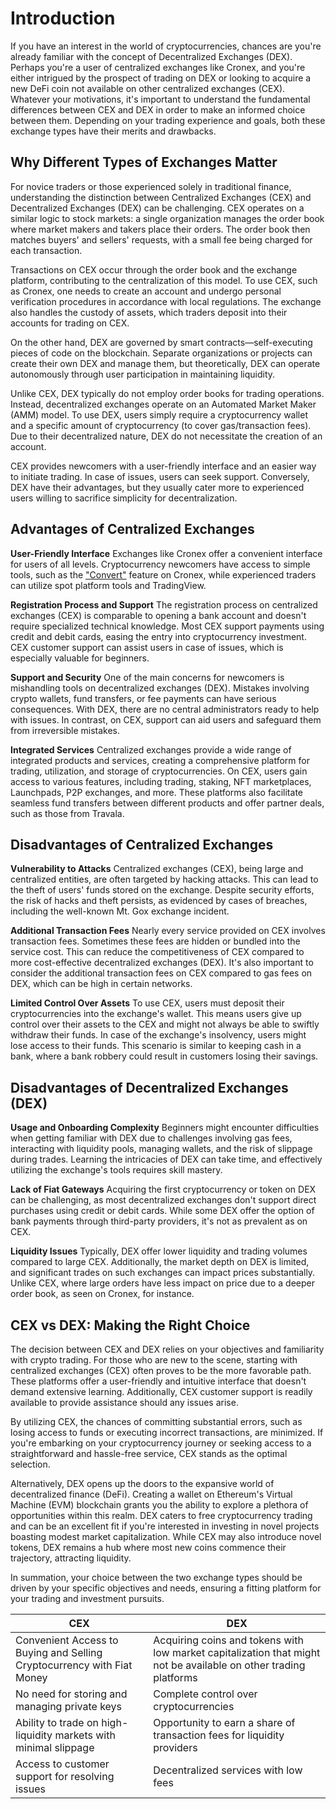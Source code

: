 # Introduction

If you have an interest in the world of cryptocurrencies, chances are you're already familiar with the concept of Decentralized Exchanges (DEX). Perhaps you're a user of centralized exchanges like Cronex, and you're either intrigued by the prospect of trading on DEX or looking to acquire a new DeFi coin not available on other centralized exchanges (CEX). Whatever your motivations, it's important to understand the fundamental differences between CEX and DEX in order to make an informed choice between them. Depending on your trading experience and goals, both these exchange types have their merits and drawbacks.
## Why Different Types of Exchanges Matter

For novice traders or those experienced solely in traditional finance, understanding the distinction between Centralized Exchanges (CEX) and Decentralized Exchanges (DEX) can be challenging. CEX operates on a similar logic to stock markets: a single organization manages the order book where market makers and takers place their orders. The order book then matches buyers' and sellers' requests, with a small fee being charged for each transaction.

Transactions on CEX occur through the order book and the exchange platform, contributing to the centralization of this model. To use CEX, such as Cronex, one needs to create an account and undergo personal verification procedures in accordance with local regulations. The exchange also handles the custody of assets, which traders deposit into their accounts for trading on CEX.

On the other hand, DEX are governed by smart contracts—self-executing pieces of code on the blockchain. Separate organizations or projects can create their own DEX and manage them, but theoretically, DEX can operate autonomously through user participation in maintaining liquidity.

Unlike CEX, DEX typically do not employ order books for trading operations. Instead, decentralized exchanges operate on an Automated Market Maker (AMM) model. To use DEX, users simply require a cryptocurrency wallet and a specific amount of cryptocurrency (to cover gas/transaction fees). Due to their decentralized nature, DEX do not necessitate the creation of an account.

CEX provides newcomers with a user-friendly interface and an easier way to initiate trading. In case of issues, users can seek support. Conversely, DEX have their advantages, but they usually cater more to experienced users willing to sacrifice simplicity for decentralization.
## Advantages of Centralized Exchanges

**User-Friendly Interface** Exchanges like Cronex offer a convenient interface for users of all levels. Cryptocurrency newcomers have access to simple tools, such as the ["Convert"](https://cronex.io/convert) feature on Cronex, while experienced traders can utilize spot platform tools and TradingView.

**Registration Process and Support** The registration process on centralized exchanges (CEX) is comparable to opening a bank account and doesn't require specialized technical knowledge. Most CEX support payments using credit and debit cards, easing the entry into cryptocurrency investment. CEX customer support can assist users in case of issues, which is especially valuable for beginners.

**Support and Security** One of the main concerns for newcomers is mishandling tools on decentralized exchanges (DEX). Mistakes involving crypto wallets, fund transfers, or fee payments can have serious consequences. With DEX, there are no central administrators ready to help with issues. In contrast, on CEX, support can aid users and safeguard them from irreversible mistakes.

**Integrated Services** Centralized exchanges provide a wide range of integrated products and services, creating a comprehensive platform for trading, utilization, and storage of cryptocurrencies. On CEX, users gain access to various features, including trading, staking, NFT marketplaces, Launchpads, P2P exchanges, and more. These platforms also facilitate seamless fund transfers between different products and offer partner deals, such as those from Travala.

## Disadvantages of Centralized Exchanges

**Vulnerability to Attacks** Centralized exchanges (CEX), being large and centralized entities, are often targeted by hacking attacks. This can lead to the theft of users' funds stored on the exchange. Despite security efforts, the risk of hacks and theft persists, as evidenced by cases of breaches, including the well-known Mt. Gox exchange incident.

**Additional Transaction Fees** Nearly every service provided on CEX involves transaction fees. Sometimes these fees are hidden or bundled into the service cost. This can reduce the competitiveness of CEX compared to more cost-effective decentralized exchanges (DEX). It's also important to consider the additional transaction fees on CEX compared to gas fees on DEX, which can be high in certain networks.

**Limited Control Over Assets** To use CEX, users must deposit their cryptocurrencies into the exchange's wallet. This means users give up control over their assets to the CEX and might not always be able to swiftly withdraw their funds. In case of the exchange's insolvency, users might lose access to their funds. This scenario is similar to keeping cash in a bank, where a bank robbery could result in customers losing their savings.

## Disadvantages of Decentralized Exchanges (DEX)

**Usage and Onboarding Complexity** Beginners might encounter difficulties when getting familiar with DEX due to challenges involving gas fees, interacting with liquidity pools, managing wallets, and the risk of slippage during trades. Learning the intricacies of DEX can take time, and effectively utilizing the exchange's tools requires skill mastery.

**Lack of Fiat Gateways** Acquiring the first cryptocurrency or token on DEX can be challenging, as most decentralized exchanges don't support direct purchases using credit or debit cards. While some DEX offer the option of bank payments through third-party providers, it's not as prevalent as on CEX.

**Liquidity Issues** Typically, DEX offer lower liquidity and trading volumes compared to large CEX. Additionally, the market depth on DEX is limited, and significant trades on such exchanges can impact prices substantially. Unlike CEX, where large orders have less impact on price due to a deeper order book, as seen on Cronex, for instance.

## CEX vs DEX: Making the Right Choice

The decision between CEX and DEX relies on your objectives and familiarity with crypto trading. For those who are new to the scene, starting with centralized exchanges (CEX) often proves to be the more favorable path. These platforms offer a user-friendly and intuitive interface that doesn't demand extensive learning. Additionally, CEX customer support is readily available to provide assistance should any issues arise.

By utilizing CEX, the chances of committing substantial errors, such as losing access to funds or executing incorrect transactions, are minimized. If you're embarking on your cryptocurrency journey or seeking access to a straightforward and hassle-free service, CEX stands as the optimal selection.

Alternatively, DEX opens up the doors to the expansive world of decentralized finance (DeFi). Creating a wallet on Ethereum's Virtual Machine (EVM) blockchain grants you the ability to explore a plethora of opportunities within this realm. DEX caters to free cryptocurrency trading and can be an excellent fit if you're interested in investing in novel projects boasting modest market capitalization. While CEX may also introduce novel tokens, DEX remains a hub where most new coins commence their trajectory, attracting liquidity.

In summation, your choice between the two exchange types should be driven by your specific objectives and needs, ensuring a fitting platform for your trading and investment pursuits.

| CEX  | DEX |
| ------------- | ------------- |
|  Convenient Access to Buying and Selling Cryptocurrency with Fiat Money | Acquiring coins and tokens with low market capitalization that might not be available on other trading platforms |
|No need for storing and managing private keys | Complete control over cryptocurrencies | 
|Ability to trade on high-liquidity markets with minimal slippage       |    Opportunity to earn a share of transaction fees for liquidity providers  
| Access to customer support for resolving issues  | Decentralized services with low fees         |
<!--stackedit_data:
eyJoaXN0b3J5IjpbLTc3MDU3NzM2OSw3MzA5OTgxMTZdfQ==
-->